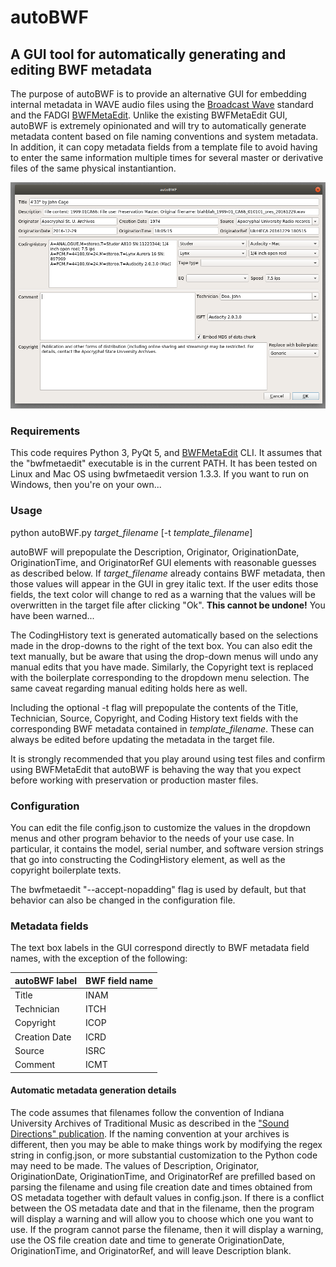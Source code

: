 # autoBWF

## A GUI tool for automatically generating and editing BWF metadata

The purpose of autoBWF is to provide an alternative GUI for embedding internal metadata in WAVE audio files using the [Broadcast Wave](https://en.wikipedia.org/wiki/Broadcast_Wave_Format) standard and the FADGI [BWFMetaEdit](https://mediaarea.net/BWFMetaEdit). Unlike the existing BWFMetaEdit GUI, autoBWF is extremely opinionated and will try to automatically generate metadata content based on file naming conventions and system metadata. In addition, it can copy metadata fields from a template file to avoid having to enter the same information multiple times for several master or derivative files of the same physical instantiantion.


![screenshot of GUI](autoBWF2.png)


### Requirements

This code requires Python 3, PyQt 5, and [BWFMetaEdit](https://mediaarea.net/BWFMetaEdit/Download) CLI. It assumes that the "bwfmetaedit" executable is in the current PATH. It has been tested on Linux and Mac OS using bwfmetaedit version 1.3.3. If you want to run on Windows, then you're on your own...


### Usage

python autoBWF.py *target_filename* [-t *template_filename*]

autoBWF will prepopulate the Description, Originator, OriginationDate, OriginationTime, and OriginatorRef GUI elements with reasonable guesses as described below. If *target_filename* already contains BWF metadata, then those values will appear in the GUI in grey italic text. If the user edits those fields, the text color will change to red as a warning that the values will be overwritten in the target file after clicking "Ok". **This cannot be undone!** You have been warned...

The CodingHistory text is generated automatically based on the selections made in the drop-downs to the right of the text box. You can also edit the text manually, but be aware that using the drop-down menus will undo any manual edits that you have made. Similarly, the Copyright text is replaced with the boilerplate corresponding to the dropdown menu selection. The same caveat regarding manual editing holds here as well.

Including the optional -t flag will prepopulate the contents of the Title, Technician, Source, Copyright, and Coding History text fields with the corresponding BWF metadata contained in *template_filename*. These can always be edited before updating the metadata in the target file.

It is strongly recommended that you play around using test files and confirm using BWFMetaEdit that autoBWF is behaving the way that you expect before working with preservation or production master files.

### Configuration

You can edit the file config.json to customize the values in the dropdown menus and other program behavior to the needs of your use case. In particular, it contains the model, serial number, and software version strings that go into constructing the CodingHistory element, as well as the copyright boilerplate texts. 

The bwfmetaedit "--accept-nopadding" flag is used by default, but that behavior can also be changed in the configuration file.

### Metadata fields

The text box labels in the GUI correspond directly to BWF metadata field names, with the exception of the following:

| autoBWF label | BWF field name |
| --- | --- |
| Title | INAM |
| Technician | ITCH |
| Copyright | ICOP |
| Creation Date | ICRD |
| Source | ISRC |
| Comment | ICMT |

#### Automatic metadata generation details

 The code assumes that filenames follow the convention of Indiana University Archives of Traditional Music as described in the ["Sound Directions" publication](http://www.dlib.indiana.edu/projects/sounddirections/papersPresent/index.shtml). If the naming convention at your archives is different, then you may be able to make things work by modifying the regex string in config.json, or more substantial customization to the Python code may need to be made. The values of Description, Originator, OriginationDate, OriginationTime, and OriginatorRef are prefilled based on parsing the filename and using file creation date and times obtained from OS metadata together with default values in config.json. If there is a conflict between the OS metadata date and that in the filename, then the program will display a warning and will allow you to choose which one you want to use. If the program cannot parse the filename, then it will display a warning, use the OS file creation date and time to generate OriginationDate, OriginationTime, and OriginatorRef, and will leave Description blank.

